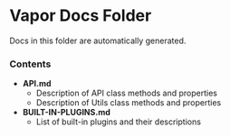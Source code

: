 # Vapor Docs Folder

Docs in this folder are automatically generated.

### Contents

* __API.md__
  * Description of API class methods and properties
  * Description of Utils class methods and properties
* __BUILT-IN-PLUGINS.md__
  * List of built-in plugins and their descriptions
